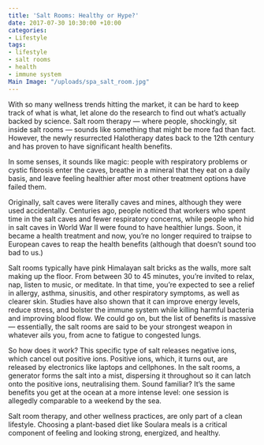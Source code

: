 ```yaml
---
title: 'Salt Rooms: Healthy or Hype?'
date: 2017-07-30 10:30:00 +10:00
categories:
- Lifestyle
tags:
- lifestyle
- salt rooms
- health
- immune system
Main Image: "/uploads/spa_salt_room.jpg"
---
```


With so many wellness trends hitting the market, it can be hard to keep track of what is what, let alone do the research to find out what’s actually backed by science. Salt room therapy — where people, shockingly, sit inside salt rooms — sounds like something that might be more fad than fact. However, the newly resurrected Halotherapy dates back to the 12th century and has proven to have significant health benefits.

In some senses, it sounds like magic: people with respiratory problems or cystic fibrosis enter the caves, breathe in a mineral that they eat on a daily basis, and leave feeling healthier after most other treatment options have failed them. 

Originally, salt caves were literally caves and mines, although they were used accidentally. Centuries ago, people noticed that workers who spent time in the salt caves and fewer respiratory concerns, while people who hid in salt caves in World War II were found to have healthier lungs. Soon, it became a health treatment and now, you’re no longer required to traipse to European caves to reap the health benefits (although that doesn’t sound too bad to us.)

Salt rooms typically have pink Himalayan salt bricks as the walls, more salt making up the floor. From between 30 to 45 minutes, you’re invited to relax, nap, listen to music, or meditate.  In that time, you’re expected to see a relief in allergy, asthma, sinusitis, and other respiratory symptoms, as well as clearer skin. Studies have also shown that it can improve energy levels, reduce stress, and bolster the immune system while killing harmful bacteria and improving blood flow. We could go on, but the list of benefits is massive — essentially, the salt rooms are said to be your strongest weapon in whatever ails you, from acne to fatigue to congested lungs. 

So how does it work? This specific type of salt releases negative ions, which cancel out positive ions. Positive ions, which, it turns out, are released by electronics like laptops and cellphones. In the salt rooms, a generator forms the salt into a mist, dispersing it throughout so it can latch onto the positive ions, neutralising them. Sound familiar? It’s the same benefits you get at the ocean at a more intense level: one session is allegedly comparable to a weekend by the sea. 

Salt room therapy, and other wellness practices, are only part of a clean lifestyle. Choosing a plant-based diet like Soulara meals is a critical component of feeling and looking strong, energized, and healthy.
